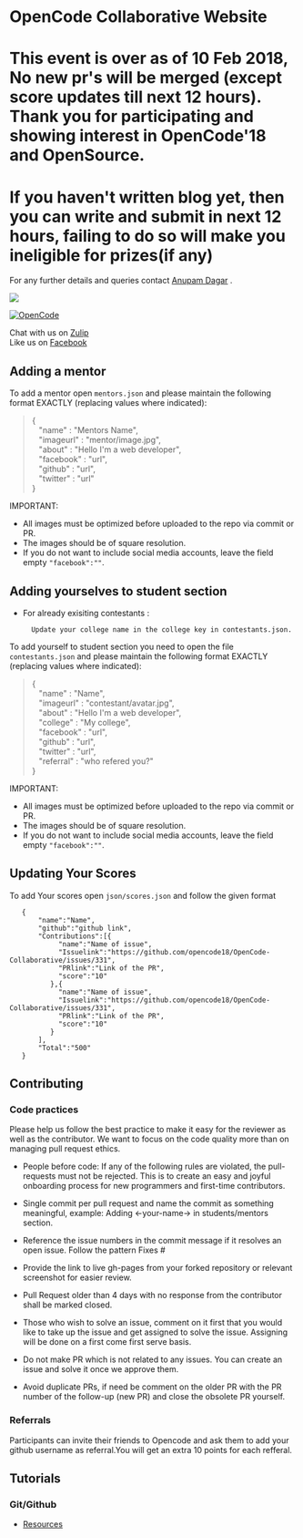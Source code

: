 # OpenCode Collaborative Website

# This event is over as of 10 Feb 2018, No new pr's will be merged (except score updates till next 12 hours). Thank you for participating and showing interest in OpenCode'18 and OpenSource.
# If you haven't written blog yet, then you can write and submit in next 12 hours, failing to do so will make you ineligible for prizes(if any)

For any further details and queries contact [Anupam Dagar](https://www.facebook.com/invincible.anupam) .

![](https://raw.githubusercontent.com/opencode18/opencode18.github.io/master/images/fbog.png)

[![OpenCode](https://img.shields.io/badge/Open-Code-ff6a00.svg?style=flat-square)](https://opencode18.github.io)

Chat with us on [Zulip](https://opencode18.zulipchat.com/)  
Like us on [Facebook](https://www.facebook.com/opencodeiiita/)



## Adding a mentor
To add a mentor open `mentors.json` and please maintain the following format EXACTLY (replacing values where indicated):
>   {  
        &nbsp;&nbsp;     "name" : "Mentors Name",    
        &nbsp;&nbsp;     "imageurl" : "mentor/image.jpg",    
        &nbsp;&nbsp;     "about" : "Hello I'm a web developer",   
        &nbsp;&nbsp;     "facebook" : "url",  
        &nbsp;&nbsp;     "github" : "url",  
        &nbsp;&nbsp;     "twitter" : "url"  
        }



IMPORTANT:

* All images must be optimized before uploaded to the repo via commit or PR.
* The images should be of square resolution.
* If you do not want to include social media accounts, leave the field empty `"facebook":""`.

## Adding yourselves to student section

* For already exisiting contestants :

        Update your college name in the college key in contestants.json.

To add yourself to student section you need to open the file `contestants.json` and please maintain the following format EXACTLY (replacing values where indicated):

>   {  
        &nbsp;&nbsp;     "name" : "Name",  
        &nbsp;&nbsp;     "imageurl" : "contestant/avatar.jpg",  
        &nbsp;&nbsp;     "about" : "Hello I'm a web developer",  
        &nbsp;&nbsp;     "college" : "My college",  
        &nbsp;&nbsp;     "facebook" : "url",  
        &nbsp;&nbsp;     "github" : "url",  
        &nbsp;&nbsp;     "twitter" : "url",  
        &nbsp;&nbsp;     "referral" : "who refered you?"   
        }


IMPORTANT:

* All images must be optimized before uploaded to the repo via commit or PR.
* The images should be of square resolution.
* If you do not want to include social media accounts, leave the field empty `"facebook":""`.


## Updating Your Scores


To add Your scores open `json/scores.json` and follow the given format

>   

       {  
           "name":"Name",
           "github":"github link",
           "Contributions":[{
                "name":"Name of issue",
                "Issuelink":"https://github.com/opencode18/OpenCode-Collaborative/issues/331",
                "PRlink":"Link of the PR",
                "score":"10"
              },{
                "name":"Name of issue",
                "Issuelink":"https://github.com/opencode18/OpenCode-Collaborative/issues/331",
                "PRlink":"Link of the PR",
                "score":"10"
              }
           ],
           "Total":"500"
       }



## Contributing
### Code practices
Please help us follow the best practice to make it easy for the reviewer as well as the contributor. We want to focus on the code quality more than on managing pull request ethics.

* People before code: If any of the following rules are violated, the pull-requests must not be rejected. This is to create an easy and joyful onboarding process for new programmers and first-time contributors.

* Single commit per pull request and name the commit as something meaningful, example: Adding <-your-name-> in students/mentors section.

* Reference the issue numbers in the commit message if it resolves an open issue. Follow the pattern Fixes #<issue number> <commit message>

* Provide the link to live gh-pages from your forked repository or relevant screenshot for easier review.

* Pull Request older than 4 days with no response from the contributor shall be marked closed.

* Those who wish to solve an issue, comment on it first that you would like to take up the issue and get assigned to solve the issue. Assigning will be done on a first come first serve basis.

* Do not make PR which is not related to any issues. You can create an issue and solve it once we approve them.

* Avoid duplicate PRs, if need be comment on the older PR with the PR number of the follow-up (new PR) and close the obsolete PR yourself.

### Referrals
Participants can invite their friends to Opencode and ask them to add your github username as referral.You will get an extra 10 points for each refferal.

## Tutorials
### Git/Github
- [Resources](https://github.com/opencode18/Resources/)
